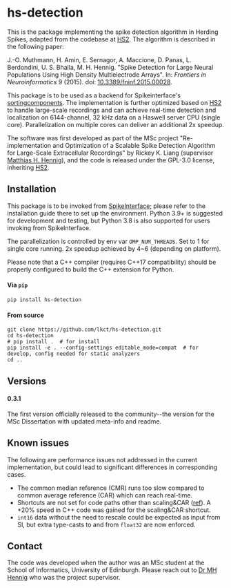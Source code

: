 # hs-detection

This is the package implementing the spike detection algorithm in Herding Spikes, adapted from the codebase at [HS2](https://github.com/mhhennig/HS2). The algorithm is described in the following paper:

J.-O. Muthmann, H. Amin, E. Sernagor, A. Maccione, D. Panas, L. Berdondini, U. S. Bhalla, M. H. Hennig. "Spike Detection for Large Neural Populations Using High Density Multielectrode Arrays". In: *Frontiers in Neuroinformatics* 9 (2015). doi: [10.3389/fninf.2015.00028](https://doi.org/10.3389/fninf.2015.00028).

This package is to be used as a backend for Spikeinterface's [sortingcomponents](https://github.com/SpikeInterface/spikeinterface/tree/master/spikeinterface/sortingcomponents). The implementation is further optimized based on [HS2](https://github.com/mhhennig/HS2) to handle large-scale recordings and can achieve real-time detection and localization on 6144-channel, 32 kHz data on a Haswell server CPU (single core). Parallelization on multiple cores can deliver an additional 2x speedup.

The software was first developed as part of the MSc project "Re-implementation and Optimization of a Scalable Spike Detection Algorithm for Large-Scale Extracellular Recordings" by Rickey K. Liang (supervisor [Matthias H. Hennig](https://github.com/mhhennig)), and the code is released under the GPL-3.0 license, inheriting [HS2](https://github.com/mhhennig/HS2).

## Installation

This package is to be invoked from [SpikeInterface](https://github.com/SpikeInterface/spikeinterface); please refer to the installation guide there to set up the environment. Python 3.9+ is suggested for development and testing, but Python 3.8 is also supported for users invoking from SpikeInterface.

The parallelization is controlled by env var `OMP_NUM_THREADS`. Set to 1 for single core running. 2x speedup achieved by 4~6 (depending on platform).

Please note that a C++ compiler (requires C++17 compatibility) should be properly configured to build the C++ extension for Python.

#### Via `pip`

```shell
pip install hs-detection
```

#### From source

```shell
git clone https://github.com/lkct/hs-detection.git
cd hs-detection
# pip install .  # for install
pip install -e . --config-settings editable_mode=compat  # for develop, config needed for static analyzers
cd ..
```

## Versions

#### 0.3.1

The first version officially released to the community--the version for the MSc Dissertation with updated meta-info and readme.

## Known issues

The following are performance issues not addressed in the current implementation, but could lead to significant differences in corresponding cases.

- The common median reference (CMR) runs too slow compared to common average reference (CAR) which can reach real-time.
- Shortcuts are not set for code paths other than scaling&CAR ([ref](./hs_detection/detect/Detection.cpp#L103-L107)). A +20% speed in C++ code was gained for the scaling&CAR shortcut.
- `int16` data without the need to rescale could be expected as input from SI, but extra type-casts to and from `float32` are now enforced.

## Contact

The code was developed when the author was an MSc student at the School of Informatics, University of Edinburgh. Please reach out to [Dr MH Hennig](https://homepages.inf.ed.ac.uk/mhennig/contact/) who was the project supervisor.
